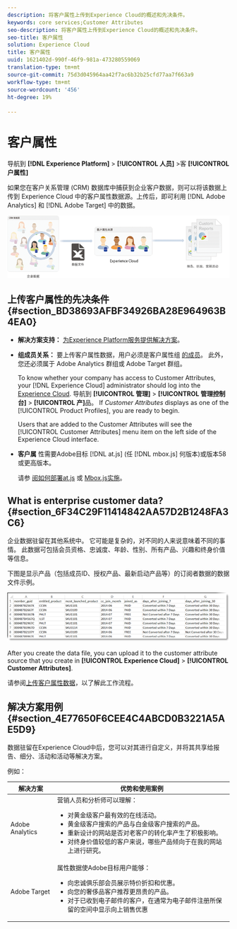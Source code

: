 ```yaml
---
description: 将客户属性上传到Experience Cloud的概述和先决条件。
keywords: core services;Customer Attributes
seo-description: 将客户属性上传到Experience Cloud的概述和先决条件。
seo-title: 客户属性
solution: Experience Cloud
title: 客户属性
uuid: 1621402d-990f-46f9-981a-473280559069
translation-type: tm+mt
source-git-commit: 75d3d045964aa42f7ac6b32b25cfd77aa7f663a9
workflow-type: tm+mt
source-wordcount: '456'
ht-degree: 19%

---
```



# 客户属性

导航到 **[!DNL Experience Platform]** > **[!UICONTROL 人员]** >客 **[!UICONTROL 户属性]**

如果您在客户关系管理 (CRM) 数据库中捕获到企业客户数据，则可以将该数据上传到 Experience Cloud 中的客户属性数据源。上传后，即可利用 [!DNL Adobe Analytics] 和 [!DNL Adobe Target] 中的数据。

![](assets/custom_reports.png)

## 上传客户属性的先决条件 {#section_BD38693AFBF34926BA28E964963B4EA0}

* **解决方案支持：** [为Experience Platform服务提供解决方案](../core-services/core-services.md#concept_07ED1D5C64234E77976E6D572E78FB9C)。

* **组成员关系：** 要上传客户属性数据，用户必须是客户属性组 [的成员](../admin-getting-started/admin-getting-started.md#task_3295A85536BF48899A1AB40D207E77E9)。 此外，您还必须属于 Adobe Analytics 群组或 Adobe Target 群组。

   To know whether your company has access to Customer Attributes, your [!DNL Experience Cloud] administrator should log into the [Experience Cloud](https://experience.adobe.com). 导航到 **[!UICONTROL 管理]** > **[!UICONTROL 管理控制台]** > **[!UICONTROL 产]**&#x200B;品。 If *Customer Attributes* displays as one of the [!UICONTROL Product Profiles], you are ready to begin.

   Users that are added to the Customer Attributes will see the [!UICONTROL Customer Attributes] menu item on the left side of the Experience Cloud interface.

* **客户属** 性需要Adobe目标 [!DNL at.js] (任 [!DNL mbox.js] 何版本)或版本58或更高版本。

   请参 [阅如何部署at.js](https://docs.adobe.com/content/help/en/target/using/implement-target/client-side/deploy-at-js/how-to-deployatjs.html) 或 [Mbox.js实施](https://docs.adobe.com/content/help/zh-Hans/target/using/implement-target/client-side/mbox-implement/mbox-download.html)。

## What is enterprise customer data? {#section_6F34C29F11414842AA57D2B1248FA3C6}

企业数据驻留在其他系统中。 它可能是复杂的，对不同的人来说意味着不同的事情。 此数据可包括会员资格、忠诚度、年龄、性别、所有产品、兴趣和终身价值等信息。

下图是显示产品（包括成员ID、授权产品、最新启动产品等）的订阅者数据的数据文件示例。

![](assets/01_crs_usecase.png)

After you create the data file, you can upload it to the customer attribute source that you create in **[!UICONTROL Experience Cloud]** > **[!UICONTROL Customer Attributes]**.

请参阅[上传客户属性数据](../attributes/t-crs-usecase.md#task_BCC327B2A0EF4A1BBB2934013AB92B78)，以了解此工作流程。

## 解决方案用例 {#section_4E77650F6CEE4C4ABCD0B3221A5AE5D9}

数据驻留在Experience Cloud中后，您可以对其进行自定义，并将其共享给报告、细分、活动和活动等解决方案。

例如：

| 解决方案 | 优势和使用案例 |
|--- |--- |
| Adobe Analytics | 营销人员和分析师可以理解：<ul><li>对黄金级客户最有效的在线活动。</li><li>黄金级客户搜索的产品与白金级客户搜索的产品。</li><li>重新设计的网站是否对老客户的转化率产生了积极影响。</li><li>对终身价值较低的客户来说，哪些产品倾向于在我的网站上进行研究。</li></ul> |
| Adobe Target | 属性数据使Adobe目标用户能够：<ul><li>向忠诚俱乐部会员展示特价折扣和优惠。</li><li>向您的奢侈品客户推荐更昂贵的产品。</li><li>对于已收到电子邮件的客户，在通常为电子邮件注册所保留的空间中显示向上销售优惠</li></ul> |
